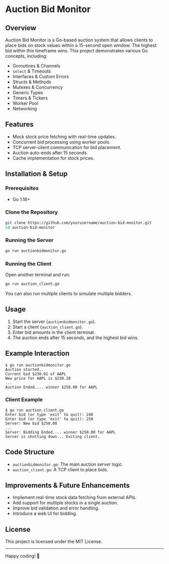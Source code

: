# Auction Bid Monitor

## Overview
Auction Bid Monitor is a Go-based auction system that allows clients to place bids on stock values within a 15-second open window. The highest bid within this timeframe wins. This project demonstrates various Go concepts, including:

- Goroutines & Channels
- `select` & Timeouts
- Interfaces & Custom Errors
- Structs & Methods
- Mutexes & Concurrency
- Generic Types
- Timers & Tickers
- Worker Pool
- Networking

## Features
- Mock stock price fetching with real-time updates.
- Concurrent bid processing using worker pools.
- TCP server-client communication for bid placement.
- Auction auto-ends after 15 seconds.
- Cache implementation for stock prices.

## Installation & Setup
### Prerequisites
- Go 1.18+

### Clone the Repository
```sh
git clone https://github.com/yourusername/auction-bid-monitor.git
cd auction-bid-monitor
```

### Running the Server
```sh
go run auctionbidmonitor.go
```

### Running the Client
Open another terminal and run:
```sh
go run auction_client.go
```

You can also run multiple clients to simulate multiple bidders.

## Usage
1. Start the server (`auctionbidmonitor.go`).
2. Start a client (`auction_client.go`).
3. Enter bid amounts in the client terminal.
4. The auction ends after 15 seconds, and the highest bid wins.

## Example Interaction
```
$ go run auctionbidmonitor.go
Auction started..
Current bid $230.01 of AAPL
New price for AAPL is $230.10
...
Auction Ended.... winner $250.00 for AAPL
```

### Client Example
```
$ go run auction_client.go
Enter bid (or type 'exit' to quit): 240
Enter bid (or type 'exit' to quit): 250
Server: New bid $250.00
...
Server: Bidding Ended.... winner $250.00 for AAPL
Server is shutting down... Exiting client.
```

## Code Structure
- `auctionbidmonitor.go`: The main auction server logic.
- `auction_client.go`: A TCP client to place bids.

## Improvements & Future Enhancements
- Implement real-time stock data fetching from external APIs.
- Add support for multiple stocks in a single auction.
- Improve bid validation and error handling.
- Introduce a web UI for bidding.

## License
This project is licensed under the MIT License.

---

Happy coding! 🚀


